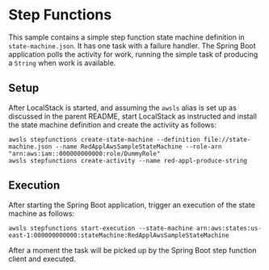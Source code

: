 # Step Functions

This sample contains a simple step function state machine definition
in `state-machine.json`. It has one task with a failure handler.
The Spring Boot application polls the activity for work, running
the simple task of producing a `String` when work is available.

## Setup

After LocalStack is started, and assuming the `awsls` alias is set
up as discussed in the parent README, start LocalStack as instructed
and install the state machine definition and create the activiity
as follows:

```shell
awsls stepfunctions create-state-machine --definition file://state-machine.json --name RedApplAwsSampleStateMachine --role-arn "arn:aws:iam::000000000000:role/DummyRole"
awsls stepfunctions create-activity --name red-appl-produce-string
```

## Execution

After starting the Spring Boot application, trigger an execution of the
state machine as follows:

```shell
awsls stepfunctions start-execution --state-machine arn:aws:states:us-east-1:000000000000:stateMachine:RedApplAwsSampleStateMachine
```

After a moment the task will be picked up by the Spring Boot
step function client and executed.
